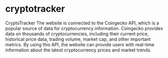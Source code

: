 # cryptotracker

CryptoTracker
The website is connected to the Coingecko API, which is a popular source of data for cryptocurrency information. Coingecko provides data on thousands of
cryptocurrencies, including their current price, historical price data, trading volume, market cap, and other important metrics. 
By using this API, the website can provide users with real-time information about the latest cryptocurrency prices and market trends.
